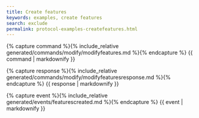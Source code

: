```yaml
---
title: Create features
keywords: examples, create features
search: exclude
permalink: protocol-examples-createfeatures.html
---
```


{% capture command %}{% include_relative generated/commands/modify/modifyfeatures.md %}{% endcapture %}
{{ command | markdownify }}

{% capture response %}{% include_relative generated/commands/modify/modifyfeaturesresponse.md %}{% endcapture %}
{{ response | markdownify }}

{% capture event %}{% include_relative generated/events/featurescreated.md %}{% endcapture %}
{{ event | markdownify }}
